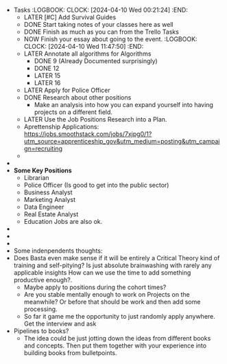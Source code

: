 - Tasks
  :LOGBOOK:
  CLOCK: [2024-04-10 Wed 00:21:24]
  :END:
	- LATER [#C] Add Survival Guides
	- DONE Start taking notes of your classes here as well
	- DONE Finish as much as you can from the Trello Tasks
	- NOW Finish your essay about going to the event.
	  :LOGBOOK:
	  CLOCK: [2024-04-10 Wed 11:47:50]
	  :END:
	- LATER Annotate all algorithms for Algorithms
		- DONE 9 (Already Documented surprisingly)
		- DONE 12
		- LATER 15
		- LATER 16
	- LATER Apply for Police Officer
	- DONE Research about other positions
		- Make an analysis into how you can expand yourself into having projects on a different field.
	- LATER Use the Job Positions Research into a Plan.
	- Aprettenship Applications:
	  https://jobs.smoothstack.com/jobs/7xjpg0/1?utm_source=apprenticeship_gov&utm_medium=posting&utm_campaign=recruiting
	-
-
- **Some Key Positions**
	- Librarian
	- Police Officer (Is good to get into the public sector)
	- Business Analyst
	- Marketing Analyst
	- Data Engineer
	- Real Estate Analyst
	- Education Jobs are also ok.
-
-
-
- Some indenpendents thoughts:
- Does Basta even make sense if it will be entirely a Critical Theory kind of training and self-pitying? Is just absolute brainwashing with rarely any applicable insights How can we use the time to add something productive enough?.
	- Maybe apply to positions during the cohort times?
	- Are you stable mentally enough to work on Projects on the meanwhile? Or before that should be work and then add some processing.
	- So far it game me the opportunity to just randomly apply anywhere. Get the interview and ask
- Pipelines to books?
	- The idea could be just jotting down the ideas from different books and concepts. Then put them together with your experience into building books from bulletpoints.